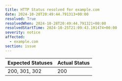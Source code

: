 ```yaml
---
title: HTTP Status resolved for example.com
date: 2024-10-28T20:49:44.791313+00:00
resolved: True
resolvedWhen: 2024-10-28T20:49:44.791321+00:00
resolvedStartTime: 2024-10-25T21:09:43.191474+00:00
severity: notice
affected:
  - example.com
section: issue
---
```


| Expected Statuses | Actual Status  |
|-------------------|----------------|
| 200, 301, 302 | 200 |
